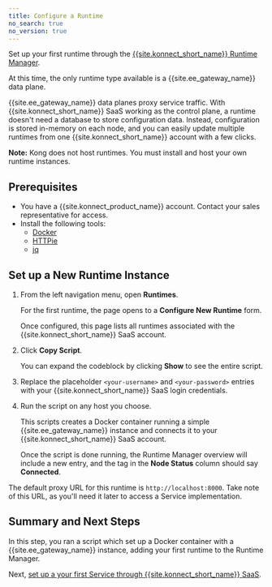 ```yaml
---
title: Configure a Runtime
no_search: true
no_version: true
---
```


Set up your first runtime through the
[{{site.konnect_short_name}} Runtime Manager](/konnect/runtime-manager).

At this time, the only runtime type available is a {{site.ee_gateway_name}}
data plane.

{{site.ee_gateway_name}} data planes proxy service traffic. With
{{site.konnect_short_name}} SaaS working as the control plane, a
runtime doesn't need a database to store configuration data. Instead,
configuration is stored in-memory on each node, and you can easily update
multiple runtimes from one {{site.konnect_short_name}} account with a few clicks.

<div class="alert alert-ee blue">
<b>Note:</b> Kong does not host runtimes. You must install and host your own
runtime instances.
</div>

## Prerequisites

* You have a {{site.konnect_product_name}} account. Contact your sales
representative for access.
* Install the following tools:
  * [Docker](https://docs.docker.com/get-docker/)
  * [HTTPie](https://httpie.io/)
  * [jq](https://stedolan.github.io/jq/)

## Set up a New Runtime Instance

1. From the left navigation menu, open **Runtimes**.

    For the first runtime, the page opens to a **Configure New Runtime** form.

    Once configured, this page lists all runtimes associated with the
    {{site.konnect_short_name}} SaaS account.

2. Click **Copy Script**.

    You can expand the codeblock by clicking **Show** to see the entire script.

3. Replace the placeholder `<your-username>` and `<your-password>` entries with
your {{site.konnect_short_name}} SaaS login credentials.

4. Run the script on any host you choose.

    This scripts creates a Docker container running a simple
    {{site.ee_gateway_name}} instance and connects it to your
    {{site.konnect_short_name}} SaaS account.

    Once the script is done running, the Runtime Manager overview will include
    a new entry, and the tag in the **Node Status** column should say
    **Connected**.

The default proxy URL for this runtime is `http://localhost:8000`. Take
note of this URL, as you'll need it later to access a Service
implementation.

<!-- To change the default URL, see [link TBA].-->

## Summary and Next Steps

In this step, you ran a script which set up a Docker container with a
{{site.ee_gateway_name}} instance, adding your first runtime to the Runtime
Manager.

Next, [set up a your first Service through {{site.konnect_short_name}} SaaS](/konnect/getting-started/configure-service).
